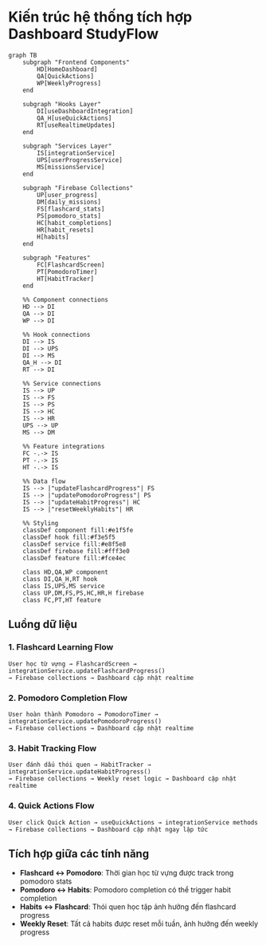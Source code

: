# Kiến trúc hệ thống tích hợp Dashboard StudyFlow

```mermaid
graph TB
    subgraph "Frontend Components"
        HD[HomeDashboard]
        QA[QuickActions]
        WP[WeeklyProgress]
    end

    subgraph "Hooks Layer"
        DI[useDashboardIntegration]
        QA_H[useQuickActions]
        RT[useRealtimeUpdates]
    end

    subgraph "Services Layer"
        IS[integrationService]
        UPS[userProgressService]
        MS[missionsService]
    end

    subgraph "Firebase Collections"
        UP[user_progress]
        DM[daily_missions]
        FS[flashcard_stats]
        PS[pomodoro_stats]
        HC[habit_completions]
        HR[habit_resets]
        H[habits]
    end

    subgraph "Features"
        FC[FlashcardScreen]
        PT[PomodoroTimer]
        HT[HabitTracker]
    end

    %% Component connections
    HD --> DI
    QA --> DI
    WP --> DI

    %% Hook connections
    DI --> IS
    DI --> UPS
    DI --> MS
    QA_H --> DI
    RT --> DI

    %% Service connections
    IS --> UP
    IS --> FS
    IS --> PS
    IS --> HC
    IS --> HR
    UPS --> UP
    MS --> DM

    %% Feature integrations
    FC -.-> IS
    PT -.-> IS
    HT -.-> IS

    %% Data flow
    IS --> |"updateFlashcardProgress"| FS
    IS --> |"updatePomodoroProgress"| PS
    IS --> |"updateHabitProgress"| HC
    IS --> |"resetWeeklyHabits"| HR

    %% Styling
    classDef component fill:#e1f5fe
    classDef hook fill:#f3e5f5
    classDef service fill:#e8f5e8
    classDef firebase fill:#fff3e0
    classDef feature fill:#fce4ec

    class HD,QA,WP component
    class DI,QA_H,RT hook
    class IS,UPS,MS service
    class UP,DM,FS,PS,HC,HR,H firebase
    class FC,PT,HT feature
```

## Luồng dữ liệu

### 1. Flashcard Learning Flow

```
User học từ vựng → FlashcardScreen → integrationService.updateFlashcardProgress()
→ Firebase collections → Dashboard cập nhật realtime
```

### 2. Pomodoro Completion Flow

```
User hoàn thành Pomodoro → PomodoroTimer → integrationService.updatePomodoroProgress()
→ Firebase collections → Dashboard cập nhật realtime
```

### 3. Habit Tracking Flow

```
User đánh dấu thói quen → HabitTracker → integrationService.updateHabitProgress()
→ Firebase collections → Weekly reset logic → Dashboard cập nhật realtime
```

### 4. Quick Actions Flow

```
User click Quick Action → useQuickActions → integrationService methods
→ Firebase collections → Dashboard cập nhật ngay lập tức
```

## Tích hợp giữa các tính năng

- **Flashcard ↔ Pomodoro**: Thời gian học từ vựng được track trong pomodoro stats
- **Pomodoro ↔ Habits**: Pomodoro completion có thể trigger habit completion
- **Habits ↔ Flashcard**: Thói quen học tập ảnh hưởng đến flashcard progress
- **Weekly Reset**: Tất cả habits được reset mỗi tuần, ảnh hưởng đến weekly progress
